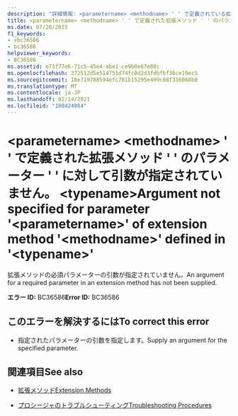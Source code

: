 ```yaml
---
description: "詳細情報: <parametername> <methodname> ' ' で定義されている拡張メソッド ' ' のパラメーター ' ' に対して引数が指定されていません。 <typename>"
title: <parametername> <methodname> ' ' で定義された拡張メソッド ' ' のパラメーター ' ' に対して引数が指定されていません。 <typename>
ms.date: 07/20/2015
f1_keywords:
- vbc36586
- bc36586
helpviewer_keywords:
- BC36586
ms.assetid: e73f77e6-71c5-45e4-abe1-ce9b0e67e08c
ms.openlocfilehash: 372512d5e514751d74fc8d2d3fdbfbf36ce10ec5
ms.sourcegitcommit: 10e719780594efc781b15295e499c66f316068b8
ms.translationtype: MT
ms.contentlocale: ja-JP
ms.lasthandoff: 02/14/2021
ms.locfileid: "100424984"
---
```

# <a name="argument-not-specified-for-parameter-parametername-of-extension-method-methodname-defined-in-typename"></a><span data-ttu-id="67379-103">\<parametername> \<methodname> ' ' で定義された拡張メソッド ' ' のパラメーター ' ' に対して引数が指定されていません。 \<typename></span><span class="sxs-lookup"><span data-stu-id="67379-103">Argument not specified for parameter '\<parametername>' of extension method '\<methodname>' defined in '\<typename>'</span></span>

<span data-ttu-id="67379-104">拡張メソッドの必須パラメーターの引数が指定されていません。</span><span class="sxs-lookup"><span data-stu-id="67379-104">An argument for a required parameter in an extension method has not been supplied.</span></span>  
  
 <span data-ttu-id="67379-105">**エラー ID:** BC36586</span><span class="sxs-lookup"><span data-stu-id="67379-105">**Error ID:** BC36586</span></span>  
  
## <a name="to-correct-this-error"></a><span data-ttu-id="67379-106">このエラーを解決するには</span><span class="sxs-lookup"><span data-stu-id="67379-106">To correct this error</span></span>  
  
- <span data-ttu-id="67379-107">指定されたパラメーターの引数を指定します。</span><span class="sxs-lookup"><span data-stu-id="67379-107">Supply an argument for the specified parameter.</span></span>  
  
## <a name="see-also"></a><span data-ttu-id="67379-108">関連項目</span><span class="sxs-lookup"><span data-stu-id="67379-108">See also</span></span>

- [<span data-ttu-id="67379-109">拡張メソッド</span><span class="sxs-lookup"><span data-stu-id="67379-109">Extension Methods</span></span>](../programming-guide/language-features/procedures/extension-methods.md)

- [<span data-ttu-id="67379-110">プロシージャのトラブルシューティング</span><span class="sxs-lookup"><span data-stu-id="67379-110">Troubleshooting Procedures</span></span>](../programming-guide/language-features/procedures/troubleshooting-procedures.md)
